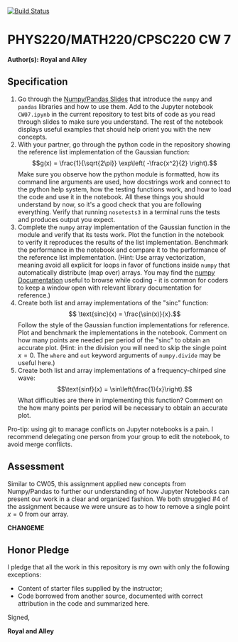 [![Build Status](https://travis-ci.com/chapman-phys220-2018f/CHANGEME.svg?branch=master)](https://travis-ci.com/chapman-phys220-2018f/CHANGEME)

# PHYS220/MATH220/CPSC220 CW 7

**Author(s):** **Royal and Alley**

## Specification

1. Go through the [Numpy/Pandas Slides](http://slides.com/profdressel/numpy-and-pandas-overview/) that introduce the `numpy` and `pandas` libraries and how to use them. Add to the Jupyter notebook `CW07.ipynb` in the current repository to test bits of code as you read through slides to make sure you understand. The rest of the notebook displays useful examples that should help orient you with the new concepts.
1. With your partner, go through the python code in the repository showing the reference list implementation of the Gaussian function: $$g(x) = \frac{1}{\sqrt{2\pi}} \exp\left( -\frac{x^2}{2} \right).$$ Make sure you observe how the python module is formatted, how its command line arguments are used, how docstrings work and connect to the python help system, how the testing functions work, and how to load the code and use it in the notebook. All these things you should understand by now, so it's a good check that you are following everything. Verify that running `nosetests3` in a terminal runs the tests and produces output you expect.
1. Complete the `numpy` array implementation of the Gaussian function in the module and verify that its tests work. Plot the function in the notebook to verify it reproduces the results of the list implementation. Benchmark the performance in the notebook and compare it to the performance of the reference list implementation. (Hint: Use array vectorization, meaning avoid all explicit for loops in favor of functions inside `numpy` that automatically distribute (map over) arrays. You may find the [numpy Documentation](https://docs.scipy.org/doc/numpy/reference/index.html) useful to browse while coding - it is common for coders to keep a window open with relevant library documentation for reference.)
1. Create both list and array implementations of the "sinc" function: $$ \text{sinc}(x) = \frac{\sin(x)}{x}.$$ Follow the style of the Gaussian function implementations for reference. Plot and benchmark the implementations in the notebook. Comment on how many points are needed per period of the "sinc" to obtain an accurate plot. (Hint: in the division you will need to skip the single point $x=0$. The `where` and `out` keyword arguments of `numpy.divide` may be useful here.)
1. Create both list and array implementations of a frequency-chirped sine wave: $$\text{sinf}(x) = \sin\left(\frac{1}{x}\right).$$ What difficulties are there in implementing this function? Comment on the how many points per period will be necessary to obtain an accurate plot.


Pro-tip: using git to manage conflicts on Jupyter notebooks is a pain. I recommend delegating one person from your group to edit the notebook, to avoid merge conflicts.

## Assessment

Similar to CW05, this assignment applied new concepts from Numpy/Pandas to further our understanding of how Jupyter Notebooks can present our work in a clear and organized fashion. We both struggled #4 of the assignment because we were unsure as to how to remove a single point $x=0$ from our array.

**CHANGEME**

## Honor Pledge

I pledge that all the work in this repository is my own with only the following exceptions:

* Content of starter files supplied by the instructor;
* Code borrowed from another source, documented with correct attribution in the code and summarized here.

Signed,

**Royal and Alley**
